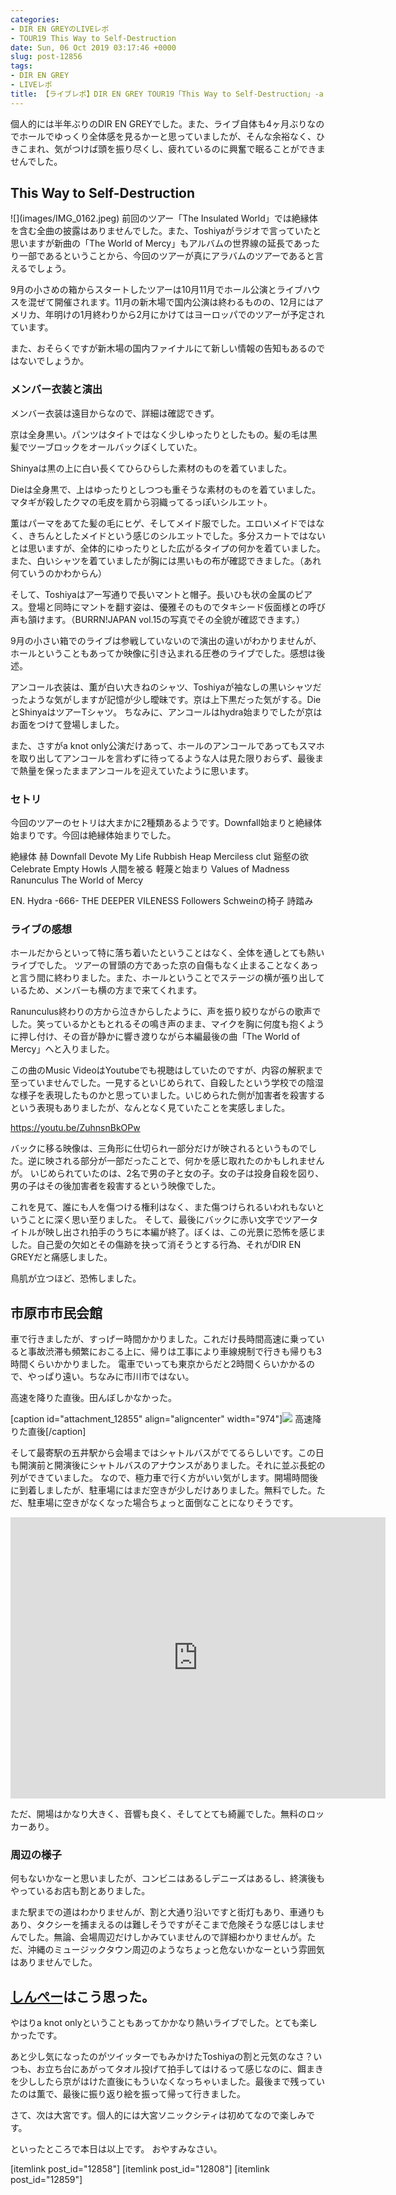 ```yaml
---
categories:
- DIR EN GREYのLIVEレポ
- TOUR19 This Way to Self-Destruction
date: Sun, 06 Oct 2019 03:17:46 +0000
slug: post-12856
tags:
- DIR EN GREY
- LIVEレポ
title: 【ライブレポ】DIR EN GREY TOUR19「This Way to Self-Destruction」-a knot only-2019_10_5@市原市市民会館・大ホール
---
```


個人的には半年ぶりのDIR EN GREYでした。また、ライブ自体も4ヶ月ぶりなのでホールでゆっくり全体感を見るかーと思っていましたが、そんな余裕なく、ひきこまれ、気がつけば頭を振り尽くし、疲れているのに興奮で眠ることができませんでした。

<!--more-->
<h2>This Way to Self-Destruction</h2>
![](images/IMG_0162.jpeg)
前回のツアー「The Insulated World」では絶縁体を含む全曲の披露はありませんでした。また、Toshiyaがラジオで言っていたと思いますが新曲の「The World of Mercy」もアルバムの世界線の延長であったり一部であるということから、今回のツアーが真にアラバムのツアーであると言えるでしょう。

9月の小さめの箱からスタートしたツアーは10月11月でホール公演とライブハウスを混ぜて開催されます。11月の新木場で国内公演は終わるものの、12月にはアメリカ、年明けの1月終わりから2月にかけてはヨーロッパでのツアーが予定されています。

また、おそらくですが新木場の国内ファイナルにて新しい情報の告知もあるのではないでしょうか。
<h3>メンバー衣装と演出</h3>
メンバー衣装は遠目からなので、詳細は確認できず。

京は全身黒い。パンツはタイトではなく少しゆったりとしたもの。髪の毛は黒髪でツーブロックをオールバックぽくしていた。

Shinyaは黒の上に白い長くてひらひらした素材のものを着ていました。

Dieは全身黒で、上はゆったりとしつつも重そうな素材のものを着ていました。マタギが殺したクマの毛皮を肩から羽織ってるっぽいシルエット。

薫はパーマをあてた髪の毛にヒゲ、そしてメイド服でした。エロいメイドではなく、きちんとしたメイドという感じのシルエットでした。多分スカートではないとは思いますが、全体的にゆったりとした広がるタイプの何かを着ていました。また、白いシャツを着ていましたが胸には黒いもの布が確認できました。（あれ何ていうのかわからん）

そして、Toshiyaはアー写通りで長いマントと帽子。長いひも状の金属のピアス。登場と同時にマントを翻す姿は、優雅そのものでタキシード仮面様との呼び声も頷けます。（BURRN!JAPAN vol.15の写真でその全貌が確認できます。）

9月の小さい箱でのライブは参戦していないので演出の違いがわかりませんが、ホールということもあってか映像に引き込まれる圧巻のライブでした。感想は後述。

アンコール衣装は、薫が白い大きねのシャツ、Toshiyaが袖なしの黒いシャツだったような気がしますが記憶が少し曖昧です。京は上下黒だった気がする。DieとShinyaはツアーTシャツ。
ちなみに、アンコールはhydra始まりでしたが京はお面をつけて登場しました。

また、さすがa knot only公演だけあって、ホールのアンコールであってもスマホを取り出してアンコールを言わずに待ってるような人は見た限りおらず、最後まで熱量を保ったままアンコールを迎えていたように思います。
<h3>セトリ</h3>
今回のツアーのセトリは大まかに2種類あるようです。Downfall始まりと絶縁体始まりです。今回は絶縁体始まりでした。

絶縁体
赫
Downfall
Devote My Life
Rubbish Heap
Merciless clut
谿壑の欲
Celebrate Empty Howls
人間を被る
軽蔑と始まり
Values of Madness
Ranunculus
The World of Mercy

EN.
Hydra -666-
THE DEEPER VILENESS
Followers
Schweinの椅子
詩踏み
<h3>ライブの感想</h3>
ホールだからといって特に落ち着いたということはなく、全体を通しとても熱いライブでした。
ツアーの冒頭の方であった京の自傷もなく止まることなくあっと言う間に終わりました。また、ホールということでステージの横が張り出しているため、メンバーも横の方まで来てくれます。

Ranunculus終わりの方から泣きからしたように、声を振り絞りながらの歌声でした。笑っているかともとれるその鳴き声のまま、マイクを胸に何度も抱くように押し付け、その音が静かに響き渡りながら本編最後の曲「The World of Mercy」へと入りました。

この曲のMusic VideoはYoutubeでも視聴はしていたのですが、内容の解釈まで至っていませんでした。一見するといじめられて、自殺したという学校での陰湿な様子を表現したものかと思っていました。いじめられた側が加害者を殺害するという表現もありましたが、なんとなく見ていたことを実感しました。

https://youtu.be/ZuhnsnBkOPw

バックに移る映像は、三角形に仕切られ一部分だけが映されるというものでした。逆に映される部分が一部だったことで、何かを感じ取れたのかもしれませんが。
いじめられていたのは、2名で男の子と女の子。女の子は投身自殺を図り、男の子はその後加害者を殺害するという映像でした。

これを見て、誰にも人を傷つける権利はなく、また傷つけられるいわれもないということに深く思い至りました。
そして、最後にバックに赤い文字でツアータイトルが映し出され拍手のうちに本編が終了。ぼくは、この光景に恐怖を感じました。自己愛の欠如とその傷跡を抉って消そうとする行為、それがDIR EN GREYだと痛感しました。

鳥肌が立つほど、恐怖しました。
<h2>市原市市民会館</h2>
車で行きましたが、すっげー時間かかりました。これだけ長時間高速に乗っていると事故渋滞も頻繁におこる上に、帰りは工事により車線規制で行きも帰りも3時間くらいかかりました。
電車でいっても東京からだと2時間くらいかかるので、やっぱり遠い。ちなみに市川市ではない。

高速を降りた直後。田んぼしかなかった。

[caption id="attachment_12855" align="aligncenter" width="974"]![](images/IMG_0161.jpeg) 高速降りた直後[/caption]

そして最寄駅の五井駅から会場まではシャトルバスがでてるらしいです。この日も開演前と開演後にシャトルバスのアナウンスがありました。それに並ぶ長蛇の列ができていました。
なので、極力車で行く方がいい気がします。開場時間後に到着しましたが、駐車場にはまだ空きが少しだけありました。無料でした。ただ、駐車場に空きがなくなった場合ちょっと面倒なことになりそうです。
<p style="text-align: center;"><iframe style="border: 0;" src="https://www.google.com/maps/embed?pb=!1m18!1m12!1m3!1d3248.3030568071345!2d140.11149711525366!3d35.496783880237786!2m3!1f0!2f0!3f0!3m2!1i1024!2i768!4f13.1!3m3!1m2!1s0x6022992662f07823%3A0xf9883cc009f246c9!2z5biC5Y6f5biCIOW4guawkeS8mumkqA!5e0!3m2!1sja!2sjp!4v1570330693541!5m2!1sja!2sjp" width="600" height="450" frameborder="0" allowfullscreen="allowfullscreen"></iframe></p>
ただ、開場はかなり大きく、音響も良く、そしてとても綺麗でした。無料のロッカーあり。
<h3>周辺の様子</h3>
何もないかなーと思いましたが、コンビニはあるしデニーズはあるし、終演後もやっているお店も割とありました。

また駅までの道はわかりませんが、割と大通り沿いですと街灯もあり、車通りもあり、タクシーを捕まえるのは難しそうですがそこまで危険そうな感じはしませんでした。無論、会場周辺だけしかみていませんので詳細わかりませんが。ただ、沖縄のミュージックタウン周辺のようなちょっと危ないかなーという雰囲気はありませんでした。
<h2><a href="https://twitter.com/s_s_p_y">しんぺー</a>はこう思った。</h2>
やはりa knot onlyということもあってかかなり熱いライブでした。とても楽しかったです。

あと少し気になったのがツイッターでもみかけたToshiyaの割と元気のなさ？いつも、お立ち台にあがってタオル投げて拍手してはけるって感じなのに、餌まきを少ししたら京がはけた直後にもういなくなっちゃいました。最後まで残っていたのは薫で、最後に振り返り絵を振って帰って行きました。

さて、次は大宮です。個人的には大宮ソニックシティは初めてなので楽しみです。

といったところで本日は以上です。
おやすみなさい。

[itemlink post_id="12858"]
[itemlink post_id="12808"]
[itemlink post_id="12859"]
